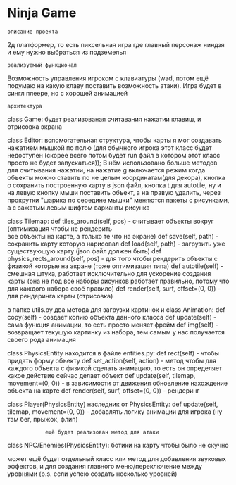 # Ninja Game

`описание проекта` 

2д платформер, то есть пиксельная игра где главный персонаж ниндзя и ему нужно выбраться из подземелья

`реализуемый функционал`

Возможность управления игроком с клавиатуры (wad, потом ещё подумаю на какую клаву поставить возможность атаки). Игра будет в сингл плеере, но с хорошей анимацией

`архитектура`

class Game: будет реализованая считавания нажатии клавиш, и отрисовка экрана

class Editor: вспомогательная структура, чтобы карты я мог создавать нажатием мышкой по полю (для обычного игрока этот класс будет недоступен (скорее всего потом будет run файл в котором этот класс просто не будет запускаться)); В нём использовано больше методов для считывания нажатии, на нажатие g включается режим когда объекты можно ставить по не целым координатам(для декора), кнопка o сохранить построенную карту в json файл, кнопка t для autotile, ну и на левую кнопку мыши поставить объект, а на правую удалить, через прокрутки "шарика по середине мышки" меняются пакеты с рисунками, а с зажатым левым шифтом варианты рисунка

class Tilemap:  def tiles_around(self, pos) - считывает объекты вокруг (оптимизация чтобы не рендерить  
                все объекты на карте, а только те что на экране)
                def save(self, path) - сохранить карту которую нарисовал
                def load(self, path) - загрузить уже существующую карту (json файл должен быть)
                def physics_rects_around(self, pos) - для того чтобы рендерить объекты с физикой которые на экране (тоже оптимизация типа)
                def autotile(self) - смешная штука, работает исключительно для ускорение создания карты (она не под все наборы рисунков работает правильно, потому что для каждого набора своё правило)
                def render(self, surf, offset=(0, 0)) - для рендеринга карты (отрисовка)

в папке utils.py два метода для загрузки картинок и class Animation:
def copy(self) - создает копию объекта данного класса
def update(self) - сама функция анимации, то есть просто меняет фрейм
def img(self) - возвращает текущую картинку из набора, тем самым у нас получается своего рода анимация

class PhysicsEntity находится в файле entities.py:
                def rect(self) - чтобы придать форму объекту
                def set_action(self, action) - метод чтобы для каждого объекта с физикой сделать анимацию, то есть он определяет какое действие сейчас делает объект
                def update(self, tilemap, movement=(0, 0)) - в зависимости от движения обновление нахождение объекта на карте
                def render(self, surf, offset=(0, 0)) - рендеринг

class Player(PhysicsEntity) наследник от PhysicsEntity:
                def update(self, tilemap, movement=(0, 0)) - добавлять логику анимации для игрока (ну там бег, прыжок, флип)

                ещё будет реализован метод для атаки

class NPC/Enemies(PhysicsEntity): ботики на карту чтобы было не скучно

может ещё будет отдельный класс или метод для добавления звуковых эффектов, и для создания главного меню/переключение между уровнями (p.s. если успею создать несколько уровней)
